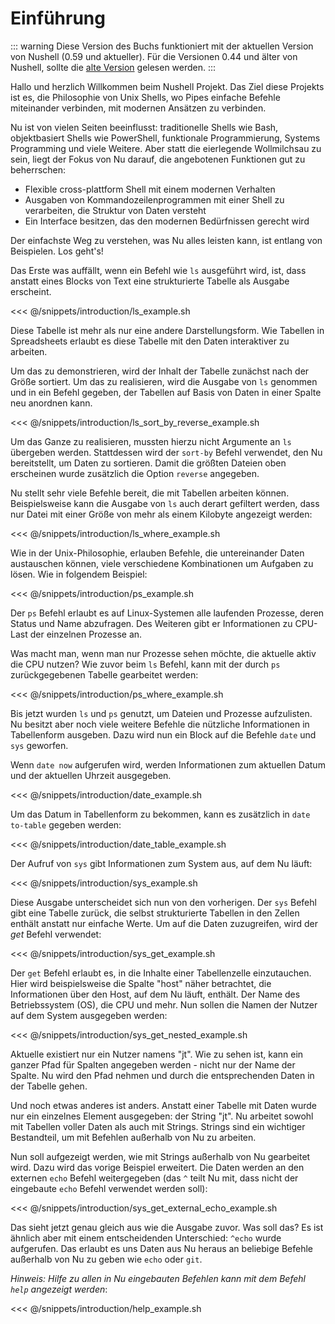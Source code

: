 # Einführung

::: warning
Diese Version des Buchs funktioniert mit der aktuellen Version von Nushell (0.59 und aktueller).
Für die Versionen 0.44 und älter von Nushell, sollte die [alte Version](/old_book/) gelesen werden.
:::

Hallo und herzlich Willkommen beim Nushell Projekt. Das Ziel diese Projekts ist es, die Philosophie von Unix Shells, wo Pipes einfache Befehle miteinander verbinden, mit modernen Ansätzen zu verbinden.

Nu ist von vielen Seiten beeinflusst: traditionelle Shells wie Bash, objektbasiert Shells wie PowerShell, funktionale Programmierung, Systems Programming und viele Weitere. Aber statt die eierlegende Wollmilchsau zu sein, liegt der Fokus von Nu darauf, die angebotenen Funktionen gut zu beherrschen:

* Flexible cross-plattform Shell mit einem modernen Verhalten
* Ausgaben von Kommandozeilenprogrammen mit einer Shell zu verarbeiten, die Struktur von Daten versteht
* Ein Interface besitzen, das den modernen Bedürfnissen gerecht wird

Der einfachste Weg zu verstehen, was Nu alles leisten kann, ist entlang von Beispielen. Los geht's!

Das Erste was auffällt, wenn ein Befehl wie `ls` ausgeführt wird, ist, dass anstatt eines Blocks von Text eine strukturierte Tabelle als Ausgabe erscheint.

<<< @/snippets/introduction/ls_example.sh

Diese Tabelle ist mehr als nur eine andere Darstellungsform. Wie Tabellen in Spreadsheets erlaubt es diese Tabelle mit den Daten interaktiver zu arbeiten.

Um das zu demonstrieren, wird der Inhalt der Tabelle zunächst nach der Größe sortiert. Um das zu realisieren, wird die Ausgabe von `ls` genommen und in ein Befehl gegeben, der Tabellen auf Basis von Daten in einer Spalte neu anordnen kann.

<<< @/snippets/introduction/ls_sort_by_reverse_example.sh

Um das Ganze zu realisieren, mussten hierzu nicht Argumente an `ls` übergeben werden. Stattdessen wird der `sort-by` Befehl verwendet, den Nu bereitstellt, um Daten zu sortieren. Damit die größten Dateien oben erscheinen wurde zusätzlich die Option `reverse` angegeben.

Nu stellt sehr viele Befehle bereit, die mit Tabellen arbeiten können. Beispielsweise kann die Ausgabe von `ls` auch derart gefiltert werden, dass nur Datei mit einer Größe von mehr als einem Kilobyte angezeigt werden:

<<< @/snippets/introduction/ls_where_example.sh

Wie in der Unix-Philosophie, erlauben Befehle, die untereinander Daten austauschen können, viele verschiedene Kombinationen um Aufgaben zu lösen. Wie in folgendem Beispiel:

<<< @/snippets/introduction/ps_example.sh

Der `ps` Befehl erlaubt es auf Linux-Systemen alle laufenden Prozesse, deren Status und Name abzufragen. Des Weiteren gibt er Informationen zu CPU-Last der einzelnen Prozesse an.

Was macht man, wenn man nur Prozesse sehen möchte, die aktuelle aktiv die CPU nutzen? Wie zuvor beim `ls` Befehl, kann mit der durch `ps` zurückgegebenen Tabelle gearbeitet werden:

<<< @/snippets/introduction/ps_where_example.sh

Bis jetzt wurden `ls` und `ps` genutzt, um Dateien und Prozesse aufzulisten. Nu besitzt aber noch viele weitere Befehle die nützliche Informationen in Tabellenform ausgeben. Dazu wird nun ein Block auf die Befehle `date` und `sys` geworfen.

Wenn `date now` aufgerufen wird, werden Informationen zum aktuellen Datum und der aktuellen Uhrzeit ausgegeben.

<<< @/snippets/introduction/date_example.sh

Um das Datum in Tabellenform zu bekommen, kann es zusätzlich in `date to-table` gegeben werden:

<<< @/snippets/introduction/date_table_example.sh

Der Aufruf von `sys` gibt Informationen zum System aus, auf dem Nu läuft:

<<< @/snippets/introduction/sys_example.sh

Diese Ausgabe unterscheidet sich nun von den vorherigen. Der `sys` Befehl gibt eine Tabelle zurück, die selbst strukturierte Tabellen in den Zellen enthält anstatt nur einfache Werte. Um auf die Daten zuzugreifen, wird der *get* Befehl verwendet:

<<< @/snippets/introduction/sys_get_example.sh

Der `get` Befehl erlaubt es, in die Inhalte einer Tabellenzelle einzutauchen.  Hier wird beispielsweise die Spalte "host" näher betrachtet, die Informationen über den Host, auf dem Nu läuft, enthält. Der Name des Betriebssystem (OS), die CPU und mehr. Nun sollen die Namen der Nutzer auf dem System ausgegeben werden:

<<< @/snippets/introduction/sys_get_nested_example.sh

Aktuelle existiert nur ein Nutzer namens "jt". Wie zu sehen ist, kann ein ganzer Pfad für Spalten angegeben werden - nicht nur der Name der Spalte. Nu wird den Pfad nehmen und durch die entsprechenden Daten in der Tabelle gehen.

Und noch etwas anderes ist anders. Anstatt einer Tabelle mit Daten wurde nur ein einzelnes Element ausgegeben: der String "jt". Nu arbeitet sowohl mit Tabellen voller Daten als auch mit Strings. Strings sind ein wichtiger Bestandteil, um mit Befehlen außerhalb von Nu zu arbeiten.

Nun soll aufgezeigt werden, wie mit Strings außerhalb von Nu gearbeitet wird. Dazu wird das vorige Beispiel erweitert. Die Daten werden an den externen `echo` Befehl weitergegeben (das `^` teilt Nu mit, dass nicht der eingebaute `echo` Befehl verwendet werden soll):

<<< @/snippets/introduction/sys_get_external_echo_example.sh

Das sieht jetzt genau gleich aus wie die Ausgabe zuvor. Was soll das? Es ist ähnlich aber mit einem entscheidenden Unterschied: `^echo` wurde aufgerufen. Das erlaubt es uns Daten aus Nu heraus an beliebige Befehle außerhalb von Nu zu geben wie `echo` oder `git`.

*Hinweis: Hilfe zu allen in Nu eingebauten Befehlen kann mit dem Befehl `help` angezeigt werden*:

<<< @/snippets/introduction/help_example.sh
